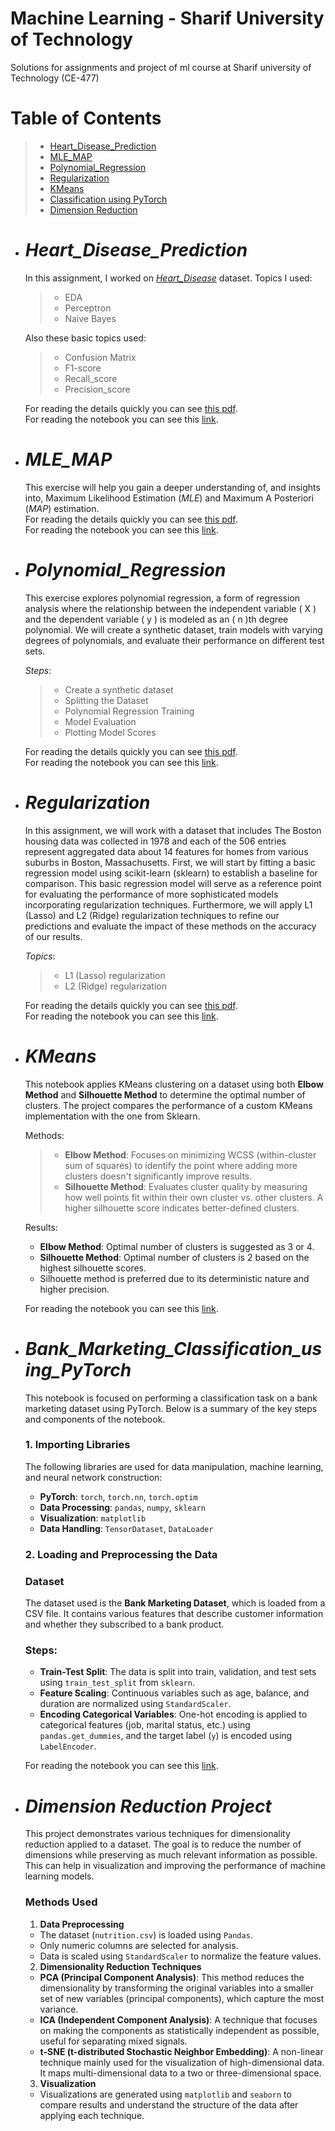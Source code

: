 # Machine Learning - Sharif University of Technology
Solutions for assignments and project of ml course at Sharif university of Technology (CE-477)

# Table of Contents
> - [Heart_Disease_Prediction](#Heart_Disease_Prediction)
> - [MLE_MAP](#MLE_MAP)
> - [Polynomial_Regression](#Polynomial_Regression)
> - [Regularization](#Regularization)
> - [KMeans](#KMeans)
> - [Classification using PyTorch](#Bank_Marketing_Classification_using_PyTorch)
> - [Dimension Reduction](#Dimension_Reduction)

   
* # ***Heart_Disease_Prediction***
    In this assignment, I worked on [*Heart_Disease*](https://www.kaggle.com/johnsmith88/heart-disease-dataset) dataset.
    Topics I used:
    > * EDA
    > * Perceptron
    > * Naive Bayes
    
    Also these basic topics used:
    > * Confusion Matrix
    > * F1-score
    > * Recall_score
    > * Precision_score

    For reading the details quickly you can see [this pdf](https://github.com/Amirreza81/Machine-Learning/blob/main/Heart-Disease-Prediction/Heart_Disease_Prediction.pdf).<br _>
    For reading the notebook you can see this [link](https://github.com/Amirreza81/Machine-Learning/blob/main/Heart-Disease-Prediction/Heart_Disease_Prediction.ipynb).
    <br _>

* # ***MLE_MAP***
    This exercise will help you gain a deeper understanding of, and insights into, Maximum Likelihood Estimation (*MLE*) and Maximum A Posteriori (*MAP*) estimation.
    <br _> For reading the details quickly you can see [this pdf](https://github.com/Amirreza81/Machine-Learning/blob/main/MLE-MAP/MLE_MAP.pdf).<br _>
    For reading the notebook you can see this [link](https://github.com/Amirreza81/Machine-Learning/blob/main/MLE-MAP/MLE_MAP.ipynb).


* # ***Polynomial_Regression***
  This exercise explores polynomial regression, a form of regression analysis where the relationship
  between the independent variable ( X ) and the dependent variable ( y ) is modeled as an ( n )th
  degree polynomial. We will create a synthetic dataset, train models with varying degrees of
  polynomials, and evaluate their performance on different test sets.<br _>
  
  *Steps*:
  > * Create a synthetic dataset
  > * Splitting the Dataset
  > * Polynomial Regression Training
  > * Model Evaluation
  > * Plotting Model Scores

  For reading the details quickly you can see [this pdf](https://github.com/Amirreza81/Machine-Learning/blob/main/Polynomial-Regression/Polynomial_Regression.pdf).<br _>
  For reading the notebook you can see this [link](https://github.com/Amirreza81/Machine-Learning/blob/main/Polynomial-Regression/Polynomial_Regression.ipynb).
  <br _>

* # ***Regularization***
    In this assignment, we will work with a dataset that includes The Boston housing data was collected in 1978 and each of the 506 entries
    represent aggregated data about 14 features for homes from various suburbs in Boston, Massachusetts. First, we will start by fitting a
    basic regression model using scikit-learn (sklearn) to establish a baseline for comparison. This basic regression model will serve as a reference
    point for evaluating the performance of more sophisticated models incorporating regularization techniques.
    Furthermore, we will apply L1 (Lasso) and L2 (Ridge) regularization techniques to refine our predictions and evaluate the impact of these
    methods on the accuracy of our results. <br _>

    *Topics*:
    > * L1 (Lasso) regularization
    > * L2 (Ridge) regularization

    For reading the details quickly you can see [this pdf](https://github.com/Amirreza81/Machine-Learning/blob/main/Regularization/Regularization.pdf).<br _>
    For reading the notebook you can see this [link](https://github.com/Amirreza81/Machine-Learning/blob/main/Regularization/Regularization.ipynb).
    <br _>

* # ***KMeans***

    This notebook applies KMeans clustering on a dataset using both **Elbow Method** and **Silhouette Method** to determine the optimal number of clusters. The project compares the performance of a custom KMeans implementation with the one from Sklearn.

    Methods:
    > * **Elbow Method**: Focuses on minimizing WCSS (within-cluster sum of squares) to identify the point where adding more clusters doesn't significantly improve results.
    > * **Silhouette Method**: Evaluates cluster quality by measuring how well points fit within their own cluster vs. other clusters. A higher silhouette score indicates better-defined clusters.

    Results:
    - **Elbow Method**: Optimal number of clusters is suggested as 3 or 4.
    - **Silhouette Method**: Optimal number of clusters is 2 based on the highest silhouette scores.
    - Silhouette method is preferred due to its deterministic nature and higher precision.

    For reading the notebook you can see this [link](https://github.com/Amirreza81/Machine-Learning/blob/main/KMeans/kmeans.ipynb).

* # ***Bank_Marketing_Classification_using_PyTorch***

    This notebook is focused on performing a classification task on a bank marketing dataset using PyTorch. Below is a summary of the key steps and components of the notebook.

    ### 1. Importing Libraries
    The following libraries are used for data manipulation, machine learning, and neural network construction:
    - **PyTorch**: `torch`, `torch.nn`, `torch.optim`
    - **Data Processing**: `pandas`, `numpy`, `sklearn`
    - **Visualization**: `matplotlib`
    - **Data Handling**: `TensorDataset`, `DataLoader`

    ### 2. Loading and Preprocessing the Data
    ### Dataset
    The dataset used is the **Bank Marketing Dataset**, which is loaded from a CSV file. It contains various features that describe customer information and whether they subscribed to a bank product.

    ### Steps:
    - **Train-Test Split**: The data is split into train, validation, and test sets using `train_test_split` from `sklearn`.
    - **Feature Scaling**: Continuous variables such as age, balance, and duration are normalized using `StandardScaler`.
    - **Encoding Categorical Variables**: One-hot encoding is applied to categorical features (job, marital status, etc.) using `pandas.get_dummies`, and the target label (`y`) is encoded using `LabelEncoder`.

    For reading the notebook you can see this [link](https://github.com/Amirreza81/Machine-Learning/blob/main/Classification%20using%20PyTorch/ML_HW4_Answer.ipynb).


* # ***Dimension Reduction Project***

    This project demonstrates various techniques for dimensionality reduction applied to a dataset. The goal is to reduce the number of dimensions while preserving as much relevant information as possible. This can help in visualization and improving the performance of machine learning models.

    ### Methods Used

    1. **Data Preprocessing**
    - The dataset (`nutrition.csv`) is loaded using `Pandas`.
    - Only numeric columns are selected for analysis.
    - Data is scaled using `StandardScaler` to normalize the feature values.

    2. **Dimensionality Reduction Techniques**
    - **PCA (Principal Component Analysis)**: This method reduces the dimensionality by transforming the original variables into a smaller set of new variables (principal components), which capture the most variance.
    - **ICA (Independent Component Analysis)**: A technique that focuses on making the components as statistically independent as possible, useful for separating mixed signals.
    - **t-SNE (t-distributed Stochastic Neighbor Embedding)**: A non-linear technique mainly used for the visualization of high-dimensional data. It maps multi-dimensional data to a two or three-dimensional space.

    3. **Visualization**
    - Visualizations are generated using `matplotlib` and `seaborn` to compare results and understand the structure of the data after applying each technique.
